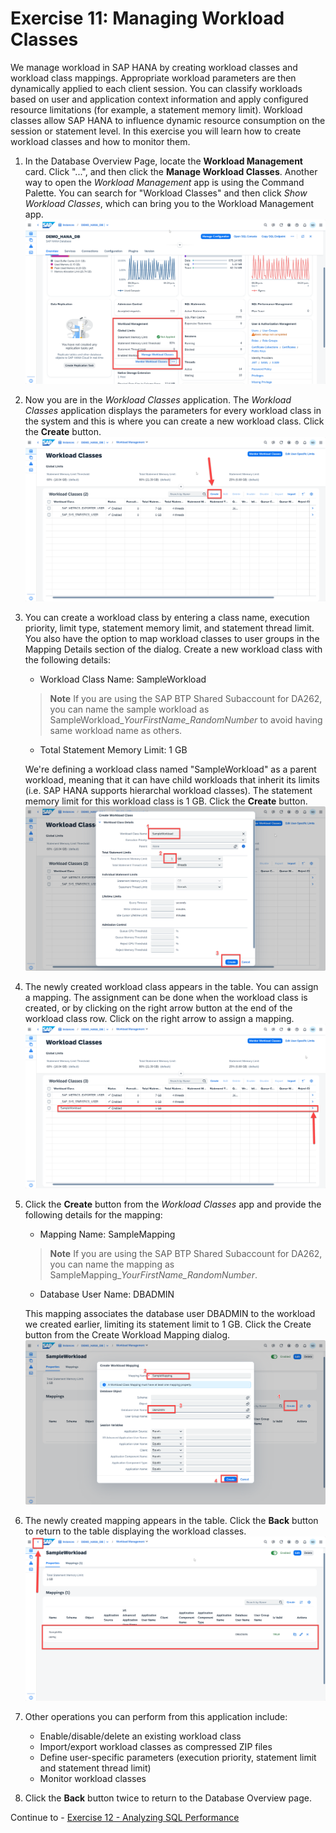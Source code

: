 # Exercise 11: Managing Workload Classes
We manage workload in SAP HANA by creating workload classes and workload class mappings. Appropriate workload parameters are then dynamically applied to each client session. You can classify workloads based on user and application context information and apply configured resource limitations (for example, a statement memory limit). Workload classes allow SAP HANA to influence dynamic resource consumption on the session or statement level. In this exercise you will learn how to create workload classes and how to monitor them.

1. In the Database Overview Page, locate the **Workload Management** card. Click "...", and then click the **Manage Workload Classes**. Another way to open the *Workload Management* app is using the Command Palette. You can search for "Workload Classes" and then click *Show Workload Classes*, which can bring you to the Workload Management app.
    <kbd>
    ![](./images/1.png)
    </kbd>
2. Now you are in the *Workload Classes* application. The *Workload Classes* application displays the parameters for every workload class in the system and this is where you can create a new workload class. Click the **Create** button.
   <kbd>
    ![](./images/2.png)
    </kbd>

3. You can create a workload class by entering a class name, execution priority, limit type, statement memory limit, and statement thread limit. You also have the option to map workload classes to user groups in the Mapping Details section of the dialog. Create a new workload class with the following details:

    * Workload Class Name: SampleWorkload 
  
    > **Note**
    If you are using the SAP BTP Shared Subaccount for DA262, you can name the sample workload as SampleWorkload_*YourFirstName_RandomNumber* to avoid having same workload name as others.

  
    * Total Statement Memory Limit: 1 GB

    We're defining a workload class named "SampleWorkload" as a parent workload, meaning that it can have child workloads that inherit its limits (i.e. SAP HANA supports hierarchal workload classes). The statement memory limit for this workload class is 1 GB. Click the **Create** button.
     <kbd>
    ![](./images/3.png)
    </kbd>

4. The newly created workload class appears in the table. You can assign a mapping. The assignment can be done when the workload class is created, or by clicking on the right arrow button at the end of the workload class row. Click on the right arrow to assign a mapping.
    <kbd>
    ![](./images/4.png)
    </kbd>

5. Click the **Create** button from the *Workload Classes* app and provide the following details for the mapping:

    * Mapping Name: SampleMapping
    > **Note**
    If you are using the SAP BTP Shared Subaccount for DA262, you can name the mapping as SampleMapping_*YourFirstName_RandomNumber*.

    * Database User Name: DBADMIN
  
    This mapping associates the database user DBADMIN to the workload we created earlier, limiting its statement limit to 1 GB. Click the Create button from the Create Workload Mapping dialog.
    <kbd>
    ![](./images/5.png)
    </kbd>

6. The newly created mapping appears in the table. Click the **Back** button to return to the table displaying the workload classes.
   <kbd>
    ![](./images/6.png)
    </kbd>
7. Other operations you can perform from this application include:

    * Enable/disable/delete an existing workload class
    * Import/export workload classes as compressed ZIP files
    * Define user-specific parameters (execution priority, statement limit and statement thread limit)
    * Monitor workload classes

8. Click the **Back** button twice to return to the Database Overview page.

Continue to - [Exercise 12 - Analyzing SQL Performance](../ex12-Thread/README.md)
